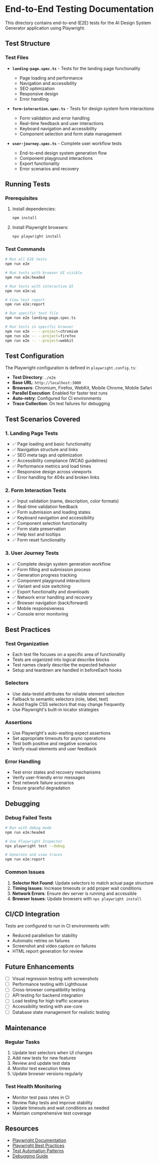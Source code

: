 # End-to-End Testing Documentation

This directory contains end-to-end (E2E) tests for the AI Design System Generator application using Playwright.

## Test Structure

### Test Files

- **`landing-page.spec.ts`** - Tests for the landing page functionality
  - Page loading and performance
  - Navigation and accessibility
  - SEO optimization
  - Responsive design
  - Error handling

- **`form-interaction.spec.ts`** - Tests for design system form interactions
  - Form validation and error handling
  - Real-time feedback and user interactions
  - Keyboard navigation and accessibility
  - Component selection and form state management

- **`user-journey.spec.ts`** - Complete user workflow tests
  - End-to-end design system generation flow
  - Component playground interactions
  - Export functionality
  - Error scenarios and recovery

## Running Tests

### Prerequisites

1. Install dependencies:
   ```bash
   npm install
   ```

2. Install Playwright browsers:
   ```bash
   npx playwright install
   ```

### Test Commands

```bash
# Run all E2E tests
npm run e2e

# Run tests with browser UI visible
npm run e2e:headed

# Run tests with interactive UI
npm run e2e:ui

# View test report
npm run e2e:report

# Run specific test file
npm run e2e landing-page.spec.ts

# Run tests in specific browser
npm run e2e -- --project=chromium
npm run e2e -- --project=firefox
npm run e2e -- --project=webkit
```

## Test Configuration

The Playwright configuration is defined in `playwright.config.ts`:

- **Test Directory**: `./e2e`
- **Base URL**: `http://localhost:3000`
- **Browsers**: Chromium, Firefox, WebKit, Mobile Chrome, Mobile Safari
- **Parallel Execution**: Enabled for faster test runs
- **Auto-retry**: Configured for CI environments
- **Trace Collection**: On test failures for debugging

## Test Scenarios Covered

### 1. Landing Page Tests
- ✅ Page loading and basic functionality
- ✅ Navigation structure and links
- ✅ SEO meta tags and optimization
- ✅ Accessibility compliance (WCAG guidelines)
- ✅ Performance metrics and load times
- ✅ Responsive design across viewports
- ✅ Error handling for 404s and broken links

### 2. Form Interaction Tests
- ✅ Input validation (name, description, color formats)
- ✅ Real-time validation feedback
- ✅ Form submission and loading states
- ✅ Keyboard navigation and accessibility
- ✅ Component selection functionality
- ✅ Form state preservation
- ✅ Help text and tooltips
- ✅ Form reset functionality

### 3. User Journey Tests
- ✅ Complete design system generation workflow
- ✅ Form filling and submission process
- ✅ Generation progress tracking
- ✅ Component playground interactions
- ✅ Variant and size switching
- ✅ Export functionality and downloads
- ✅ Network error handling and recovery
- ✅ Browser navigation (back/forward)
- ✅ Mobile responsiveness
- ✅ Console error monitoring

## Best Practices

### Test Organization
- Each test file focuses on a specific area of functionality
- Tests are organized into logical describe blocks
- Test names clearly describe the expected behavior
- Setup and teardown are handled in beforeEach hooks

### Selectors
- Use data-testid attributes for reliable element selection
- Fallback to semantic selectors (role, label, text)
- Avoid fragile CSS selectors that may change frequently
- Use Playwright's built-in locator strategies

### Assertions
- Use Playwright's auto-waiting expect assertions
- Set appropriate timeouts for async operations
- Test both positive and negative scenarios
- Verify visual elements and user feedback

### Error Handling
- Test error states and recovery mechanisms
- Verify user-friendly error messages
- Test network failure scenarios
- Ensure graceful degradation

## Debugging

### Debug Failed Tests
```bash
# Run with debug mode
npm run e2e:headed

# Use Playwright Inspector
npx playwright test --debug

# Generate and view traces
npm run e2e:report
```

### Common Issues

1. **Selector Not Found**: Update selectors to match actual page structure
2. **Timing Issues**: Increase timeouts or add proper wait conditions
3. **Network Errors**: Ensure dev server is running and accessible
4. **Browser Issues**: Update browsers with `npx playwright install`

## CI/CD Integration

Tests are configured to run in CI environments with:
- Reduced parallelism for stability
- Automatic retries on failures
- Screenshot and video capture on failures
- HTML report generation for review

## Future Enhancements

- [ ] Visual regression testing with screenshots
- [ ] Performance testing with Lighthouse
- [ ] Cross-browser compatibility testing
- [ ] API testing for backend integration
- [ ] Load testing for high traffic scenarios
- [ ] Accessibility testing with axe-core
- [ ] Database state management for realistic testing

## Maintenance

### Regular Tasks
1. Update test selectors when UI changes
2. Add new tests for new features
3. Review and update test data
4. Monitor test execution times
5. Update browser versions regularly

### Test Health Monitoring
- Monitor test pass rates in CI
- Review flaky tests and improve stability
- Update timeouts and wait conditions as needed
- Maintain comprehensive test coverage

## Resources

- [Playwright Documentation](https://playwright.dev/)
- [Playwright Best Practices](https://playwright.dev/docs/best-practices)
- [Test Automation Patterns](https://playwright.dev/docs/test-patterns)
- [Debugging Guide](https://playwright.dev/docs/debug)